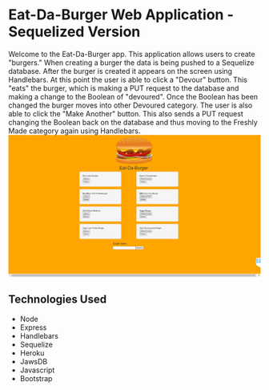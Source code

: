 

# Eat-Da-Burger Web Application - Sequelized Version

Welcome to the Eat-Da-Burger app. This application allows users to create "burgers." When creating a burger the data is being pushed to a Sequelize database.  After the burger is created it appears on the screen using Handlebars.  At this point the user is able to click a "Devour" button.  This "eats" the burger, which is making a PUT request to the database and making a change to the Boolean of "devoured".  Once the Boolean has been changed the burger moves into other Devoured category.  The user is also able to click the "Make Another" button.  This also sends a PUT request changing the Boolean back on the database and thus moving to the Freshly Made category again using Handlebars.
![Shot1](shot1.png)

## Technologies Used

* Node
* Express
* Handlebars
* Sequelize
* Heroku
* JawsDB
* Javascript
* Bootstrap
